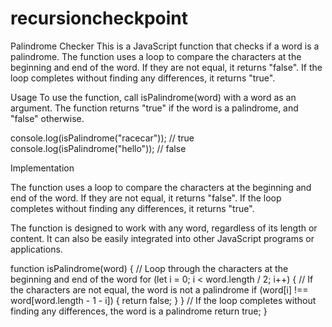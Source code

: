 # recursioncheckpoint


Palindrome Checker
This is a JavaScript function that checks if a word is a palindrome. The function uses a loop to compare the characters at the beginning and end of the word. If they are not equal, it returns "false". If the loop completes without finding any differences, it returns "true".

Usage
To use the function, call isPalindrome(word) with a word as an argument. The function returns "true" if the word is a palindrome, and "false" otherwise.

console.log(isPalindrome("racecar")); // true
console.log(isPalindrome("hello")); // false

Implementation

The function uses a loop to compare the characters at the beginning and end of the word. If they are not equal, it returns "false". If the loop completes without finding any differences, it returns "true".

The function is designed to work with any word, regardless of its length or content. It can also be easily integrated into other JavaScript programs or applications.

function isPalindrome(word) {
// Loop through the characters at the beginning and end of the word
for (let i = 0; i < word.length / 2; i++) {
// If the characters are not equal, the word is not a palindrome
if (word[i] !== word[word.length - 1 - i]) {
return false;
}
}
// If the loop completes without finding any differences, the word is a palindrome
return true;
}


